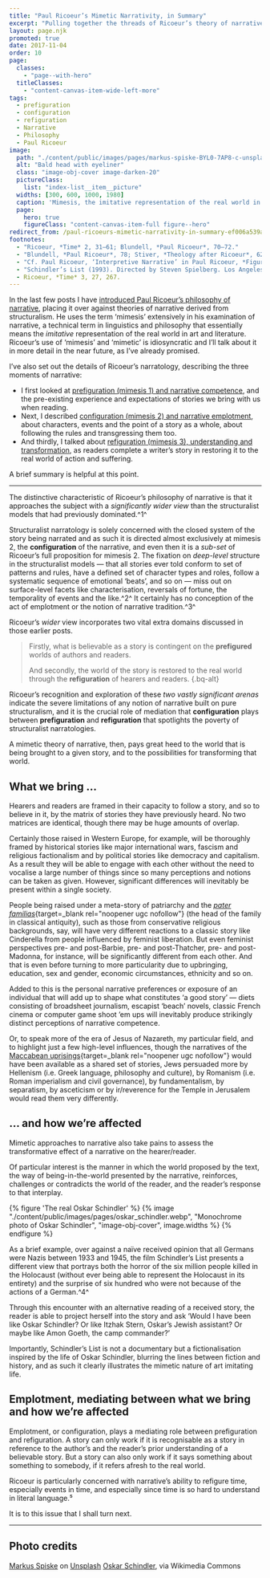 ```yaml
---
title: "Paul Ricoeur’s Mimetic Narrativity, in Summary"
excerpt: "Pulling together the threads of Ricoeur’s theory of narrative: prefiguration, configuration, refiguration."
layout: page.njk
promoted: true
date: 2017-11-04
order: 10
page:
  classes:
    - "page--with-hero"
  titleClasses:
    - "content-canvas-item-wide-left-more"
tags:
  - prefiguration
  - configuration
  - refiguration
  - Narrative
  - Philosophy
  - Paul Ricoeur
image:
  path: "./content/public/images/pages/markus-spiske-BYL0-7AP8-c-unsplash.jpg"
  alt: "Bald head with eyeliner"
  class: "image-obj-cover image-darken-20"
  pictureClass:
    list: "index-list__item__picture"
  widths: [300, 600, 1000, 1980]
  caption: 'Mimesis, the imitative representation of the real world in art and literature. Photo by <a href="https://unsplash.com/@markusspiske?utm_content=creditCopyText&utm_medium=referral&utm_source=unsplash" target="_blank" rel="noopener ugc nofollow">Markus Spiske</a> on <a href="https://unsplash.com/photos/photo-of-eyeliner-BYL0-7AP8-c?utm_content=creditCopyText&utm_medium=referral&utm_source=unsplash" target="_blank" rel="noopener ugc nofollow">Unsplash</a>'
  page:
    hero: true
    figureClass: "content-canvas-item-full figure--hero"
redirect_from: /paul-ricoeurs-mimetic-narrativity-in-summary-ef006a539ae6
footnotes:
  - "Ricoeur, *Time* 2, 31–61; Blundell, *Paul Ricoeur*, 70–72."
  - "Blundell, *Paul Ricoeur*, 78; Stiver, *Theology after Ricoeur*, 62."
  - "Cf. Paul Ricoeur, ‘Interpretive Narrative’ in Paul Ricoeur, *Figuring the Sacred: Religion, Narrative and Imagination* (ed. Mark I Wallace; trans. David Pellauer; Minneapolis: Fortress, 1995), 187–91 [181–99]."
  - "Schindler’s List (1993). Directed by Steven Spielberg. Los Angeles: Universal Pictures. Based on the book Schindler’s Ark, by Thomas Keneally."
  - Ricoeur, *Time* 3, 27, 267.
---
```


In the last few posts I have [introduced Paul Ricoeur’s philosophy of narrative](/what/), placing it over against theories of narrative derived from structuralism. He uses the term ‘mimesis’ extensively in his examination of narrative, a technical term in linguistics and philosophy that essentially means the *imitative* representation of the real world in art and literature. Ricoeur’s use of ‘mimesis’ and ‘mimetic’ is idiosyncratic and I’ll talk about it in more detail in the near future, as I’ve already promised.

I’ve also set out the details of Ricoeur’s narratology, describing the three moments of narrative:

- I first looked at [prefiguration (mimesis 1) and narrative competence](/prefiguration-and-narrative-competence/), and the pre-existing experience and expectations of stories we bring with us when reading.
- Next, I described [configuration (mimesis 2) and narrative emplotment](/configuration-and-narrative-emplotment/), about characters, events and the point of a story as a whole, about following the rules and transgressing them too.
- And thirdly, I talked about [refiguration (mimesis 3), understanding and transformation](/refiguration-understanding-and-transformation/), as readers complete a writer’s story in restoring it to the real world of action and suffering.

A brief summary is helpful at this point.

---

The distinctive characteristic of Ricoeur’s philosophy of narrative is that it approaches the subject with a *significantly wider view* than the structuralist models that had previously dominated.^1^

Structuralist narratology is solely concerned with the closed system of the story being narrated and as such it is directed almost exclusively at mimesis 2, the **configuration** of the narrative, and even then it is a *sub-set* of Ricoeur’s full proposition for mimesis 2. The fixation on *deep-level* structure in the structuralist models — that all stories ever told conform to set of patterns and rules, have a defined set of character types and roles, follow a systematic sequence of emotional ‘beats’, and so on — miss out on surface-level facets like characterisation, reversals of fortune, the temporality of events and the like.^2^ It certainly has no conception of the act of emplotment or the notion of narrative tradition.^3^

Ricoeur’s *wider* view incorporates two vital extra domains discussed in those earlier posts.

> Firstly, what is believable as a story is contingent on the **prefigured** worlds of authors and readers.
>
> And secondly, the world of the story is restored to the real world through the **refiguration** of hearers and readers.
> {.bq-alt}

Ricoeur’s recognition and exploration of these *two vastly significant arenas* indicate the severe limitations of any notion of narrative built on pure structuralism, and it is the crucial role of mediation that **configuration** plays between **prefiguration** and **refiguration** that spotlights the poverty of structuralist narratologies.

A mimetic theory of narrative, then, pays great heed to the world that is being brought to a given story, and to the possibilities for transforming that world.

## What we bring …

Hearers and readers are framed in their capacity to follow a story, and so to believe in it, by the matrix of stories they have previously heard. No two matrices are identical, though there may be huge amounts of overlap.

Certainly those raised in Western Europe, for example, will be thoroughly framed by historical stories like major international wars, fascism and religious factionalism and by political stories like democracy and capitalism. As a result they will be able to engage with each other without the need to vocalise a large number of things since so many perceptions and notions can be taken as given. However, significant differences will inevitably be present within a single society.

People being raised under a meta-story of patriarchy and the [*pater familias*](https://en.wikipedia.org/wiki/Pater_familias){target=_blank rel="noopener ugc nofollow"} (the head of the family in classical antiquity), such as those from conservative religious backgrounds, say, will have very different reactions to a classic story like Cinderella from people influenced by feminist liberation. But even feminist perspectives pre- and post-Barbie, pre- and post-Thatcher, pre- and post-Madonna, for instance, will be significantly different from each other. And that is even before turning to more particularity due to upbringing, education, sex and gender, economic circumstances, ethnicity and so on.

Added to this is the personal narrative preferences or exposure of an individual that will add up to shape what constitutes ‘a good story’ — diets consisting of broadsheet journalism, escapist ‘beach’ novels, classic French cinema or computer game shoot ’em ups will inevitably produce strikingly distinct perceptions of narrative competence.

Or, to speak more of the era of Jesus of Nazareth, my particular field, and to highlight just a few high-level influences, though the narratives of the [Maccabean uprisings](https://en.wikipedia.org/wiki/Maccabees){target=_blank rel="noopener ugc nofollow"} would have been available as a shared set of stories, Jews persuaded more by Hellenism (i.e. Greek language, philosophy and culture), by Romanism (i.e. Roman imperialism and civil governance), by fundamentalism, by separatism, by asceticism or by ir/reverence for the Temple in Jerusalem would read them very differently.

## … and how we’re affected

Mimetic approaches to narrative also take pains to assess the transformative effect of a narrative on the hearer/reader.

Of particular interest is the manner in which the world proposed by the text, the way of being-in-the-world presented by the narrative, reinforces, challenges or contradicts the world of the reader, and the reader’s response to that interplay.

{% figure 'The real Oskar Schindler' %}
{% image "./content/public/images/pages/oskar_schindler.webp", "Monochrome photo of Oskar Schindler", "image-obj-cover", image.widths %}
{% endfigure %}

As a brief example, over against a naïve received opinion that all Germans were Nazis between 1933 and 1945, the film Schindler’s List presents a different view that portrays both the horror of the six million people killed in the Holocaust (without ever being able to represent the Holocaust in its entirety) and the surprise of six hundred who were not because of the actions of a German.^4^

Through this encounter with an alternative reading of a received story, the reader is able to project herself into the story and ask ‘Would I have been like Oskar Schindler? Or like Itzhak Stern, Oskar’s Jewish assistant? Or maybe like Amon Goeth, the camp commander?’

Importantly, Schindler’s List is not a documentary but a fictionalisation inspired by the life of Oskar Schindler, blurring the lines between fiction and history, and as such it clearly illustrates the mimetic nature of art imitating life.

## Emplotment, mediating between what we bring and how we’re affected

Emplotment, or configuration, plays a mediating role between prefiguration and refiguration. A story can only work if it is recognisable as a story in reference to the author’s and the reader’s prior understanding of a believable story. But a story can also only work if it says something about something to somebody, if it refers afresh to the real world.

Ricoeur is particularly concerned with narrative’s ability to refigure time, especially events in time, and especially since time is so hard to understand in literal language.⁵

It is to this issue that I shall turn next.

---

## Photo credits

[Markus Spiske](https://unsplash.com/photos/BYL0-7AP8-c?utm_source=unsplash&utm_medium=referral&utm_content=creditCopyText) on [Unsplash](https://unsplash.com/?utm_source=unsplash&utm_medium=referral&utm_content=creditCopyText)
[Oskar Schindler](https://commons.wikimedia.org/wiki/File:Schindler,_Oskar.jpg), via Wikimedia Commons
